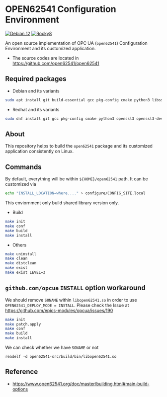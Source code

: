 # OPEN62541 Configuration Environment

[![Debian 12](https://github.com/jeonghanlee/open62541-env/actions/workflows/debian12.yml/badge.svg)](https://github.com/jeonghanlee/open62541-env/actions/workflows/debian12.yml)
[![Rocky8](https://github.com/jeonghanlee/open62541-env/actions/workflows/rocky8.yml/badge.svg)](https://github.com/jeonghanlee/open62541-env/actions/workflows/rocky8.yml)

An open source implementation of OPC UA (`open62541`) Configuration Environment and its customized application.

* The source codes are located in <https://github.com/open62541/open62541>

## Required packages

* Debian and its variants

```bash
sudo apt install git build-essential gcc pkg-config cmake python3 libssl3 libssl-dev

```

* Redhat and its variants

```bash
sudo dnf install git gcc pkg-config cmake python3 openssl3 openssl3-devel compat-openssl10

```

## About
This repository helps to build the `open62541` package and its customized application consistently on Linux.

## Commands

By default, everything will be within `${HOME}/open62541` path. It can be customized via

```bash
echo "INSTALL_LOCATION=where...." > configure/CONFIG_SITE.local
```

This enviornment only build shared library version only.

* Build

```bash
make init
make conf
make build
make install
```

* Others

```bash
make uninstall
make clean
make distclean
make exist
make exist LEVEL=3
```

## `github.com/opcua` `INSTALL` option workaround

We should remove `SONAME` within `libopen62541.so` in order to use `OPEN62541_DEPLOY_MODE = INSTALL`.
Please check the Issue at https://github.com/epics-modules/opcua/issues/190

```bash
make init
make patch.apply
make conf
make build
make install
```

We can check whether we have `SONAME` or not

```
readelf -d open62541-src/build/bin/libopen62541.so
```

## Reference
* https://www.open62541.org/doc/master/building.html#main-build-options
